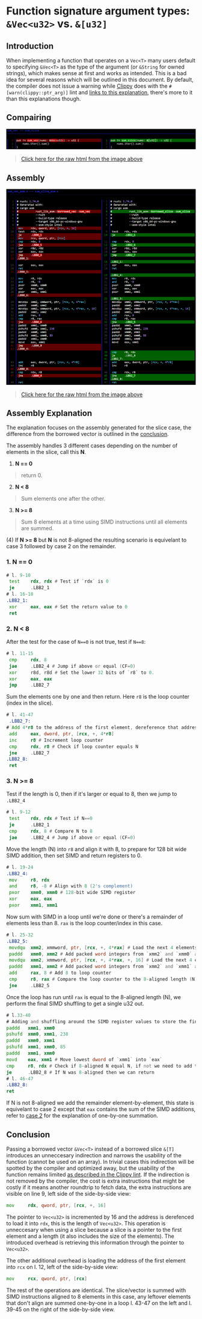 # Function signature argument types: `&Vec<u32>` vs. `&[u32]`
## Introduction
When implementing a function that operates on a `Vec<T>` many users default to specifying `&Vec<T>` as the type of the argument (or `&String` for owned strings), which makes sense at first and works as intended. This is a bad idea for several reasons which will be outlined in this document. By default, the compiler does not issue a warning while [Clippy](https://github.com/rust-lang/rust-clippy/) does with the `#[warn(clippy::ptr_arg)]` lint and [links to this explanation](https://rust-lang.github.io/rust-clippy/master/index.html#/ptr_arg), there's more to it than this explanations though.

## Compairing

![function diffs](fn-diff.png)
>[Click here for the raw html from the image above](fn-diff.html)

## Assembly
![Assembly diff](asm-diff.png)
>[Click here for the raw html from the image above](asm-diff.html)

## Assembly Explanation
The explanation focuses on the assembly generated for the slice case, the difference from the borrowed vector is outlined in the [conclusion](#conclusion).

The assembly handles 3 different cases depending on the number of elements in the slice, call this **N**.
1. **N == 0**
>return 0.
2. **N < 8**
>Sum elements one after the other.
3. **N >= 8**
>Sum 8 elements at a time using SIMD instructions until all elements are summed.

(4) If **N >= 8** but **N** is not 8-aligned the resulting scenario is equivelant to case 3 followed by case 2 on the remainder.

### 1. **N == 0**

```asm
# l. 9-10
 test    rdx, rdx # Test if `rdx` is 0
 je      .LBB2_1
# l. 16-18
.LBB2_1:
 xor     eax, eax # Set the return value to 0
 ret
```

### 2. **N < 8**

After the test for the case of `N==0` is not true, test if `N==8`:
```asm
# l. 11-15
 cmp     rdx, 8
 jae     .LBB2_4 # Jump if above or equal (CF=0)
 xor     r8d, r8d # Set the lower 32 bits of `r8` to 0.
 xor     eax, eax
 jmp     .LBB2_7
```
Sum the elements one by one and then return. Here `r8` is the loop counter (index in the slice).
```asm
# l. 41-47
 .LBB2_7:
# Add 4*r8 to the address of the first element, dereference that address and add the value to `eax`
 add     eax, dword, ptr, [rcx, +, 4*r8]
 inc     r8 # Increment loop counter
 cmp     rdx, r8 # Check if loop counter equals N
 jne     .LBB2_7
.LBB2_8:
 ret
```

### 3. **N >= 8**

Test if the length is 0, then if it's larger or equal to 8, then we jump to `.LBB2_4`
```asm
# l. 9-12
 test    rdx, rdx # Test if N==0
 je      .LBB2_1
 cmp     rdx, 8 # Compare N to 8
 jae     .LBB2_4 # Jump if above or equal (CF=0)
```
Move the length (N) into `r8` and align it with 8, to prepare for 128 bit wide SIMD addition, then set SIMD and return registers to 0.
```asm
# l. 19-24
.LBB2_4:
 mov     r8, rdx
 and     r8, -8 # Align with 8 (2's complement)
 pxor    xmm0, xmm0 # 128-bit wide SIMD register
 xor     eax, eax
 pxor    xmm1, xmm1
```
Now sum with SIMD in a loop until we're done or there's a remainder of elements less than 8.
`rax` is the loop counter/index in this case.
```asm
# l. 25-32
.LBB2_5:
 movdqu  xmm2, xmmword, ptr, [rcx, +, 4*rax] # Load the next 4 elements into `xmm2`
 paddd   xmm0, xmm2 # Add packed word integers from `xmm2` and `xmm0` and store them in `xmm0`
 movdqu  xmm2, xmmword, ptr, [rcx, +, 4*rax, +, 16] # Load the next 4 elements into `xmm2`
 paddd   xmm1, xmm2 # Add packed word integers from `xmm2` and `xmm1` and store them in `xmm1`
 add     rax, 8 # Add 8 to loop counter
 cmp     r8, rax # Compare the loop counter to the 8-aligned length (N), if not equal loop again
 jne     .LBB2_5
 ```
Once the loop has run until `rax` is equal to the 8-aligned length (N), we perform the final SIMD shuffling to get a single u32 out.
 ```asm
# l.33-40
# Adding and shuffling around the SIMD register values to store the final 32-bit value in the lowest dword of `xmm1`
 paddd   xmm1, xmm0
 pshufd  xmm0, xmm1, 238
 paddd   xmm0, xmm1
 pshufd  xmm1, xmm0, 85
 paddd   xmm1, xmm0
 movd    eax, xmm1 # Move lowest dword of `xmm1` into `eax`
 cmp     r8, rdx # Check if 8-aligned N equal N, if not we need to add the remainder
 je      .LBB2_8 # If N was 8-aligned then we can return
# l. 46-47
 .LBB2_8:
 ret
```
If N is not 8-aligned we add the remainder element-by-element, this state is equivelant to case 2 except that `eax` contains the sum of the SIMD additions, refer to [case 2](#2-n--8) for the explanation of one-by-one summation.

## Conclusion
Passing a borrowed vector `&Vec<T>` instead of a borrowed slice `&[T]` introduces an unneccesary indirection and narrows the usability of the function (cannot be used on an array). In trivial cases this indirection will be spotted by the compiler and optimized away, but the usability of the function remains limited [as described in the Clippy lint](https://rust-lang.github.io/rust-clippy/master/index.html#/ptr_arg). If the indirection is not removed by the compiler, the cost is extra instructions that might be costly if it means another roundtrip to fetch data, the extra instructions are visible on line 9, left side of the side-by-side view:
```asm
mov     rdx, qword, ptr, [rcx, +, 16]
```
The pointer to `Vec<u32>` is incremented by 16 and the address is derefenced to load it into `rdx`, this is the length of `Vec<u32>`.
This operation is unneccesary when using a slice because a slice is a pointer to the first element and a length (it also includes the size of the elements).
The introduced overhead is retrieving this information through the pointer to `Vec<u32>`.

The other additional overhead is loading the address of the first element into `rcx` on l. 12, left of the side-by-side view:
```asm
mov     rcx, qword, ptr, [rcx]
```
The rest of the operations are identical. The slice/vector is summed with SIMD instructions aligned to 8 elements in this case, any leftover elements that don't align are summed one-by-one in a loop l. 43-47 on the left and l. 39-45 on the right of the side-by-side view.

